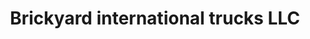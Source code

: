 ---
title: "Brickyard international trucks LLC"
url: /indianapolis/brickyard-international-trucks-llc/
shop: Autohaus
---